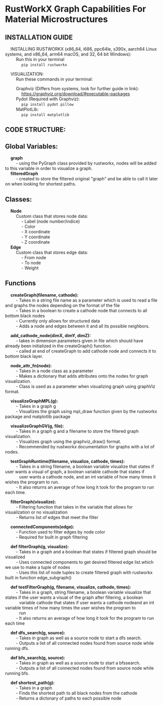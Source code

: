 # RustWorkX Graph Capabilities For Material Microstructures
  
INSTALLATION GUIDE
  -----
&emsp; INSTALLING RUSTWORKX (x86_64, i686, ppc64le, s390x, aarch64 Linux systems, and x86_64, arm64 macOS, and 32, 64 bit Windows):  
  &emsp; &emsp; Run this in your terminal  
  &emsp; &emsp; &emsp; `pip install rustworkx`  
  
&emsp; VISUALIZATION:  
  &emsp; &emsp; Run these commands in your terminal:
    
  &emsp; &emsp; Graphviz (Differs from systems, look for further guide in link):  
    &emsp; &emsp; &emsp; https://graphviz.org/download/#executable-packages  
  &emsp; &emsp; Pydot (Required with Graphviz):  
    &emsp; &emsp; &emsp; `pip install pydot pillow`  
     &emsp; &emsp; MatPlotLib:  
  &emsp; &emsp; &emsp; `pip install matplotlib`
  
CODE STRUCTURE:  
  -----
Global Variables:  
-----
   &emsp; **graph**  
    &emsp; &emsp; - using the PyGraph class provided by rustworkx, nodes will be added to this variable in order to visualize a graph.  
   &emsp; **filteredGraph**  
    &emsp; &emsp; - created to store the filtered original "graph" and be able to call it later on when looking for shortest paths.  

Classes:  
-----
  &emsp; **Node**  
    &emsp; &emsp; Custom class that stores node data:  
      &emsp; &emsp; &emsp; - Label (node number/indice)  
      &emsp; &emsp; &emsp; - Color  
      &emsp; &emsp; &emsp; - X coordinate  
      &emsp; &emsp; &emsp; - Y coordinate  
      &emsp; &emsp; &emsp; - Z coordinate  
  &emsp; **Edge**  
    &emsp; &emsp; Custom class that stores edge data:  
      &emsp; &emsp; &emsp; - From node  
      &emsp; &emsp; &emsp; - To node  
      &emsp; &emsp; &emsp; - Weight  

Functions  
-----
  &emsp; **createGraph(filename, cathode):**  
    &emsp; &emsp; - Takes in a string file name as a parameter which is used to read a file and graphs the nodes depending on the format of the file  
    &emsp; &emsp; - Takes in a boolean to create a cathode node that connects to all bottom black nodes  
    &emsp; &emsp; - Currently only allows for structured data  
    &emsp; &emsp; - Adds a node and edges between it and all its possible neighbors.  

 &emsp;  **add_cathode_node(dimX, dimY, dimZ):**  
    &emsp; &emsp; - takes in dimension parameters given in file which should have already been initialized in the createGraph() function.  
    &emsp; &emsp; - called at end of createGraph to add cathode node and connects it to bottom black layer.  
    
  &emsp; **node_attr_fn(node):**  
    &emsp; &emsp; - Takes in a node class as a parameter  
    &emsp; &emsp; - Makes a dictionary that adds attributes onto the nodes for graph visualization.  
    &emsp; &emsp; - Class is used as a parameter when visualizing graph using graphViz format.  

 &emsp;  **visualizeGraphMPL(g):**  
    &emsp; &emsp; - Takes in a graph g  
    &emsp; &emsp; - Visualizes the graph using mpl_draw function given by the rustworkx package and matplotlib package  

  &emsp; **visualizeGraphGV(g, file):**  
    &emsp; &emsp; - Takes in a graph g and a filename to store the filtered graph visualization.  
    &emsp; &emsp; - Visualizes graph using the graphviz_draw() format.  
    &emsp; &emsp; - Recommended by rustworkx documentation for graphs with a lot of nodes.  

  &emsp; **testGraphRuntime(filename, visualize, cathode, times):**  
    &emsp; &emsp; - Takes in a string filename, a boolean variable visualize that states if user wants a visual of graph, a boolean variable cathode that states if  
    &emsp; &emsp; &ensp; user wants a cathode node, and an int variable of how many times it wishes the program to run.  
    &emsp; &emsp; - It also returns an average of how long it took for the program to run each time.  

  &emsp; **filterGraph(visualize):**  
    &emsp; &emsp; - Filtering function that takes in the variable that allows for visualization or no visualization  
    &emsp; &emsp; - Returns list of edges that meet the filter  

  &emsp; **connectedComponents(edge):**  
    &emsp; &emsp; - Function used to filter edges by node color  
    &emsp; &emsp; - Required for built in graph filtering  

  &emsp; **def filterGraph(g, visualize):**  
    &emsp; &emsp; - Takes in a graph and a boolean that states if filtered graph should be visualized  
    &emsp; &emsp; - Uses connected components to get desired filtered edge list.which we use to make a tuple of nodes  
    &emsp; &emsp; - Uses this list of node tuples to create filtered graph with rustworkx built in function edge_subgraph()  
  
 &emsp;  **def testFilterGraph(g, filename, visualize, cathode, times):**  
    &emsp; &emsp; - Takes in a graph, string filename, a boolean variable visualize that states if the user wants a visual of the graph after filtering, a boolean  
    &emsp; &emsp; &ensp;  variable cathode that states if user wants a cathode nodeand an int variable times of how many times the user wishes the program to  
    &emsp; &emsp; &ensp;  run  
    &emsp; &emsp; - It also returns an average of how long it took for the program to run each time  

  &emsp; **def dfs_search(g, source):**  
    &emsp; &emsp; - Takes in graph as well as a source node to start a dfs search.  
    &emsp; &emsp; - Outputs a list of all connected nodes found from source node while running dfs.  

  &emsp; **def bfs_search(g, source):**  
    &emsp; &emsp; - Takes in graph as well as a source node to start a bfssearch.  
    &emsp; &emsp; - Outputs a list of all connected nodes found from source node while running bfs.  

  &emsp; **def shortest_path(g):**  
    &emsp; &emsp; - Takes in a graph  
    &emsp; &emsp; - Finds the shortest path to all black nodes from the cathode  
    &emsp; &emsp; - Returns a dictonary of paths to each possible node  
